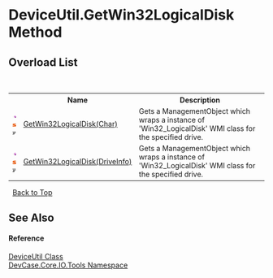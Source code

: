 # DeviceUtil.GetWin32LogicalDisk Method 
 


## Overload List
&nbsp;<table><tr><th></th><th>Name</th><th>Description</th></tr><tr><td>![Public method](media/pubmethod.gif "Public method")![Static member](media/static.gif "Static member")![Code example](media/CodeExample.png "Code example")</td><td><a href="M_DevCase_Core_IO_Tools_DeviceUtil_GetWin32LogicalDisk">GetWin32LogicalDisk(Char)</a></td><td>
Gets a ManagementObject which wraps a instance of 'Win32_LogicalDisk' WMI class for the specified drive.</td></tr><tr><td>![Public method](media/pubmethod.gif "Public method")![Static member](media/static.gif "Static member")![Code example](media/CodeExample.png "Code example")</td><td><a href="M_DevCase_Core_IO_Tools_DeviceUtil_GetWin32LogicalDisk_1">GetWin32LogicalDisk(DriveInfo)</a></td><td>
Gets a ManagementObject which wraps a instance of 'Win32_LogicalDisk' WMI class for the specified drive.</td></tr></table>&nbsp;
<a href="#deviceutil.getwin32logicaldisk-method">Back to Top</a>

## See Also


#### Reference
<a href="T_DevCase_Core_IO_Tools_DeviceUtil">DeviceUtil Class</a><br /><a href="N_DevCase_Core_IO_Tools">DevCase.Core.IO.Tools Namespace</a><br />